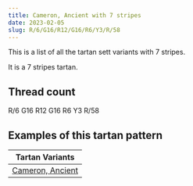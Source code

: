 ```yaml
---
title: Cameron, Ancient with 7 stripes
date: 2023-02-05
slug: R/6/G16/R12/G16/R6/Y3/R/58
---
```

This is a list of all the tartan sett variants with 7 stripes.

It is a 7 stripes tartan.


## Thread count
R/6 G16 R12 G16 R6 Y3 R/58

## Examples of this tartan pattern

| Tartan Variants |
|---------------|
| [Cameron, Ancient](/variants/r/6/g16/r12/g16/r6/y3/r/58-g008000-rc00000-yf0c000)||
